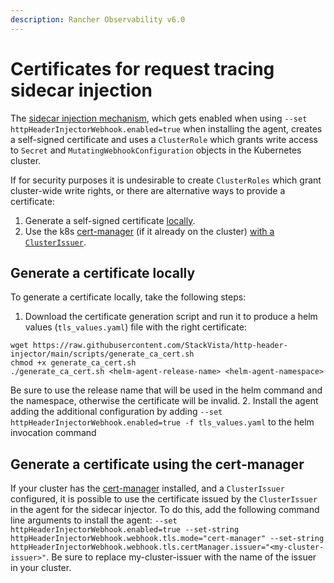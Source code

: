 ```yaml
---
description: Rancher Observability v6.0
---
```


# Certificates for request tracing sidecar injection

The [sidecar injection mechanism](/setup/agent/k8sTs-agent-request-tracing.md#enabling-the-trace-header-injection-sidecar), which gets enabled when using `--set httpHeaderInjectorWebhook.enabled=true` when installing the agent, creates a self-signed certificate and uses a `ClusterRole` which grants write access to `Secret` and `MutatingWebhookConfiguration` objects in the Kubernetes cluster.

If for security purposes it is undesirable to create `ClusterRoles` which grant cluster-wide write rights, or there are alternative ways to provide a certificate:

1. Generate a self-signed certificate [locally](#generate-a-certificate-locally).
1. Use the k8s [cert-manager](https://cert-manager.io/) (if it already on the cluster) [with a `ClusterIssuer`](#generate-a-certificate-using-the-cert-manager).

## Generate a certificate locally

To generate a certificate locally, take the following steps:

1. Download the certificate generation script and run it to produce a helm values (`tls_values.yaml`) file with the right certificate:
```
wget https://raw.githubusercontent.com/StackVista/http-header-injector/main/scripts/generate_ca_cert.sh
chmod +x generate_ca_cert.sh
./generate_ca_cert.sh <helm-agent-release-name> <helm-agent-namespace>
```
Be sure to use the release name that will be used in the helm command and the namespace, otherwise the certificate will be invalid.
2. Install the agent adding the additional configuration by adding `--set httpHeaderInjectorWebhook.enabled=true -f tls_values.yaml` to the helm invocation command

## Generate a certificate using the cert-manager

If your cluster has the [cert-manager](https://cert-manager.io/) installed, and a `ClusterIssuer` configured, it is possible to use the certificate issued by the `ClusterIssuer` in the agent for the sidecar injector. To do this, add the following command line arguments to install the agent: `--set httpHeaderInjectorWebhook.enabled=true --set-string httpHeaderInjectorWebhook.webhook.tls.mode="cert-manager" --set-string httpHeaderInjectorWebhook.webhook.tls.certManager.issuer="<my-cluster-issuer>"`. Be sure to replace my-cluster-issuer with the name of the issuer in your cluster.